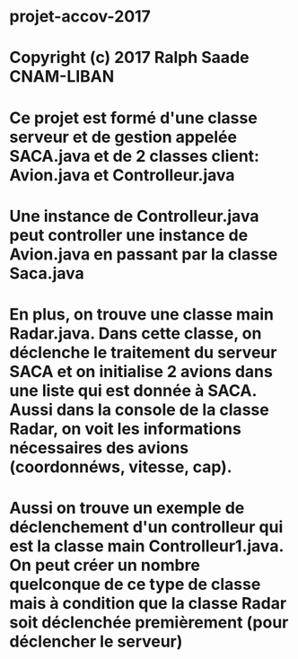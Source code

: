 # projet-accov-2017
# Copyright (c) 2017 Ralph Saade CNAM-LIBAN
# Ce projet est formé d'une classe serveur et de gestion appelée SACA.java et de 2 classes client: Avion.java et Controlleur.java
# Une instance de Controlleur.java peut controller une instance de Avion.java en passant par la classe Saca.java

# En plus, on trouve une classe main Radar.java. Dans cette classe, on déclenche le traitement du serveur SACA et on initialise 2 avions   dans une liste qui est donnée à SACA. Aussi dans la console de la classe Radar, on voit les informations nécessaires des avions (coordonnéws, vitesse, cap).  

# Aussi on trouve un exemple de déclenchement d'un controlleur qui est la classe main Controlleur1.java. On peut créer un nombre quelconque de ce type de classe mais à condition que la classe Radar soit déclenchée premièrement (pour déclencher le serveur)
